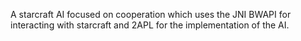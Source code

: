 A starcraft AI focused on cooperation which uses the JNI BWAPI for interacting with starcraft and 2APL for the implementation of the AI.